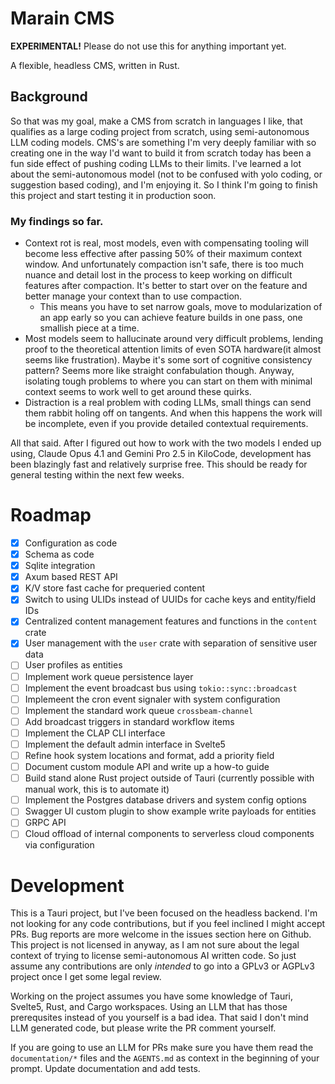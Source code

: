 # Marain CMS

**EXPERIMENTAL!** Please do not use this for anything important yet.

A flexible, headless CMS, written in Rust.

## Background

So that was my goal, make a CMS from scratch in languages I like, that qualifies as a large coding project from scratch, using semi-autonomous LLM coding models.  CMS's are something I'm very deeply familiar with so creating one in the way I'd want to build it from scratch today has been a fun side effect of pushing coding LLMs to their limits.  I've learned a lot about the semi-autonomous model (not to be confused with yolo coding, or suggestion based coding), and I'm enjoying it.  So I think I'm going to finish this project and start testing it in production soon.

### My findings so far.  

- Context rot is real, most models, even with compensating tooling will become less effective after passing 50% of their maximum context window.  And unfortunately compaction isn't safe, there is too much nuance and detail lost in the process to keep working on difficult features after compaction.  It's better to start over on the feature and better manage your context than to use compaction.
    - This means you have to set narrow goals, move to modularization of an app early so you can achieve feature builds in one pass, one smallish piece at a time.
- Most models seem to hallucinate around very difficult problems, lending proof to the theoretical attention limits of even SOTA hardware(it almost seems like frustration).  Maybe it's some sort of cognitive consistency pattern?  Seems more like straight confabulation though.  Anyway, isolating tough problems to where you can start on them with minimal context seems to work well to get around these quirks.
- Distraction is a real problem with coding LLMs, small things can send them rabbit holing off on tangents.  And when this happens the work will be incomplete, even if you provide detailed contextual requirements.

All that said.  After I figured out how to work with the two models I ended up using, Claude Opus 4.1 and Gemini Pro 2.5 in KiloCode, development has been blazingly fast and relatively surprise free.  This should be ready for general testing within the next few weeks.

# Roadmap

- [x] Configuration as code
- [x] Schema as code
- [x] Sqlite integration
- [x] Axum based REST API
- [x] K/V store fast cache for prequeried content
- [x] Switch to using ULIDs instead of UUIDs for cache keys and entity/field IDs
- [x] Centralized content management features and functions in the `content` crate
- [x] User management with the `user` crate with separation of sensitive user data
- [ ] User profiles as entities
- [ ] Implement work queue persistence layer
- [ ] Implement the event broadcast bus using `tokio::sync::broadcast`
- [ ] Implemeent the cron event signaler with system configuration
- [ ] Implement the standard work queue `crossbeam-channel`
- [ ] Add broadcast triggers in standard workflow items
- [ ] Implement the CLAP CLI interface
- [ ] Implement the default admin interface in Svelte5
- [ ] Refine hook system locations and format, add a priority field
- [ ] Document custom module API and write up a how-to guide
- [ ] Build stand alone Rust project outside of Tauri (currently possible with manual work, this is to automate it)
- [ ] Implement the Postgres database drivers and system config options
- [ ] Swagger UI custom plugin to show example write payloads for entities
- [ ] GRPC API
- [ ] Cloud offload of internal components to serverless cloud components via configuration 

# Development

This is a Tauri project, but I've been focused on the headless backend.  I'm not looking for any code contributions, but if you feel inclined I might accept PRs.  Bug reports are more welcome in the issues section here on Github.  This project is not licensed in anyway, as I am not sure about the legal context of trying to license semi-autonomous AI written code.  So just assume any contributions are only *intended* to go into a GPLv3 or AGPLv3 project once I get some legal review.

Working on the project assumes you have some knowledge of Tauri, Svelte5, Rust, and Cargo workspaces.  Using an LLM that has those prerequsites instead of you yourself is a bad idea.  That said I don't mind LLM generated code, but please write the PR comment yourself.

If you are going to use an LLM for PRs make sure you have them read the `documentation/*` files and the `AGENTS.md` as context in the beginning of your prompt.  Update documentation and add tests.